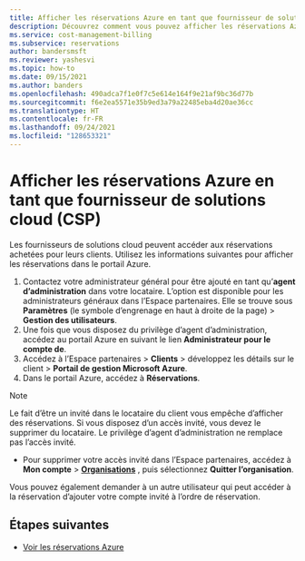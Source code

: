 ```yaml
---
title: Afficher les réservations Azure en tant que fournisseur de solutions cloud
description: Découvrez comment vous pouvez afficher les réservations Azure en tant que fournisseur de solutions cloud.
ms.service: cost-management-billing
ms.subservice: reservations
author: bandersmsft
ms.reviewer: yashesvi
ms.topic: how-to
ms.date: 09/15/2021
ms.author: banders
ms.openlocfilehash: 490adca7f1e0f7c5e614e164f9e21af9bc36d77b
ms.sourcegitcommit: f6e2ea5571e35b9ed3a79a22485eba4d20ae36cc
ms.translationtype: HT
ms.contentlocale: fr-FR
ms.lasthandoff: 09/24/2021
ms.locfileid: "128653321"
---
```

# <a name="view-azure-reservations-as-a-cloud-solution-provider-csp"></a>Afficher les réservations Azure en tant que fournisseur de solutions cloud (CSP)

Les fournisseurs de solutions cloud peuvent accéder aux réservations achetées pour leurs clients. Utilisez les informations suivantes pour afficher les réservations dans le portail Azure.

1. Contactez votre administrateur général pour être ajouté en tant qu’**agent d’administration** dans votre locataire.
    L’option est disponible pour les administrateurs généraux dans l’Espace partenaires. Elle se trouve sous **Paramètres** (le symbole d’engrenage en haut à droite de la page) > **Gestion des utilisateurs**.  
1. Une fois que vous disposez du privilège d’agent d’administration, accédez au portail Azure en suivant le lien **Administrateur pour le compte de**.
1. Accédez à l’Espace partenaires > **Clients** > développez les détails sur le client > **Portail de gestion Microsoft Azure**.
1. Dans le portail Azure, accédez à **Réservations**.

> [!NOTE]
> Le fait d’être un invité dans le locataire du client vous empêche d’afficher des réservations. Si vous disposez d’un accès invité, vous devez le supprimer du locataire. Le privilège d’agent d’administration ne remplace pas l’accès invité.

- Pour supprimer votre accès invité dans l’Espace partenaires, accédez à **Mon compte** >  **[Organisations](https://myaccount.microsoft.com/organizations)** , puis sélectionnez **Quitter l’organisation**.

Vous pouvez également demander à un autre utilisateur qui peut accéder à la réservation d’ajouter votre compte invité à l’ordre de réservation.

## <a name="next-steps"></a>Étapes suivantes

- [Voir les réservations Azure](view-reservations.md)